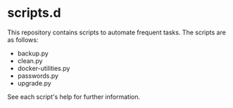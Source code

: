 # scripts.d

This repository contains scripts to automate frequent tasks.
The scripts are as follows:
* backup.py
* clean.py
* docker-utilities.py
* passwords.py
* upgrade.py

See each script's help for further information.
